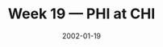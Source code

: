 ---
layout: game
title: Week 19 — PHI at CHI
season: 2001
game_id: 2001_19_PHI_CHI
week: 19
date: 2002-01-19
home_team: CHI
away_team: PHI
final_home: 
final_away: 
pbp_url: /assets/data/pbp/2001/2001_19_PHI_CHI.csv.gz
---